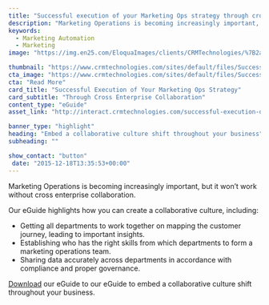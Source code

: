 ```yaml
---
title: "Successful execution of your Marketing Ops strategy through cross Enterprise collaboration"
description: "Marketing Operations is becoming increasingly important, but it won’t work without cross enterprise collaboration. Find out why."
keywords: 
  - Marketing Automation
  - Marketing
image: "https://img.en25.com/EloquaImages/clients/CRMTechnologies/%7B2a64d15e-3da8-4f2e-8f6d-b40e9544d11c%7D_LP-M-EM4.jpg"

thumbnail: "https://www.crmtechnologies.com/sites/default/files/SuccessfulExecution_1.png"
cta_image: "https://www.crmtechnologies.com/sites/default/files/SuccessfulExecution.png"
cta: "Read More"
card_title: "Successful Execution of Your Marketing Ops Strategy"
card_subtitle: "Through Cross Enterprise Collaboration"	
content_type: "eGuide"
asset_link: "http://interact.crmtechnologies.com/successful-execution-of-your-marketing-ops-strategy"

banner_type: "highlight"
heading: "Embed a collaborative culture shift throughout your business"
subheading: ""

show_contact: "button"
 date: "2015-12-18T13:35:53+00:00"
---
```

Marketing Operations is becoming increasingly important, but it won’t work without cross enterprise collaboration.

Our eGuide highlights how you can create a collaborative culture, including:

* Getting all departments to work together on mapping the customer journey, leading to important insights.
* Establishing who has the right skills from which departments to form a marketing operations team.
* Sharing data accurately across departments in accordance with compliance and proper governance.

[Download](http://interact.crmtechnologies.com/a-guide-to-successful-demand-gen-led-marketing) our eGuide to our eGuide to embed a collaborative culture shift throughout your business.
